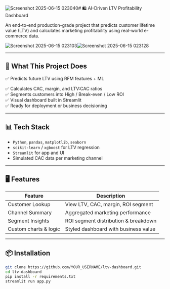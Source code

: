 ![Screenshot 2025-06-15 023040](https://github.com/user-attachments/assets/d7d29634-a082-4121-9407-523ce754a339)# 🛍️ AI-Driven LTV Profitability Dashboard

An end-to-end production-grade project that predicts customer lifetime value (LTV) and calculates marketing profitability using real-world e-commerce data.

 ![Screenshot 2025-06-15 023103](https://github.com/user-attachments/assets/14206bb4-8e14-4729-8408-55582a712b26)![Screenshot 2025-06-15 023128](https://github.com/user-attachments/assets/b7a2cff7-7089-445f-8a9a-b5109d1c70aa)


---

## 🚀 What This Project Does

✅ Predicts future LTV using RFM features + ML 


✅ Calculates CAC, margin, and LTV:CAC ratios  
✅ Segments customers into High / Break-even / Low ROI  
✅ Visual dashboard built in Streamlit  
✅ Ready for deployment or business decisioning

---

## 📊 Tech Stack

- `Python`, `pandas`, `matplotlib`, `seaborn`
- `scikit-learn` / `xgboost` for LTV regression
- `Streamlit` for app and UI
- Simulated CAC data per marketing channel

---

## 🖥️ Features

| Feature               | Description |
|-----------------------|-------------|
| Customer Lookup       | View LTV, CAC, margin, ROI segment |
| Channel Summary       | Aggregated marketing performance |
| Segment Insights      | ROI segment distribution & breakdown |
| Custom charts & logic | Styled dashboard with business value |

---

## 📦 Installation

```bash
git clone https://github.com/YOUR_USERNAME/ltv-dashboard.git
cd ltv-dashboard
pip install -r requirements.txt
streamlit run app.py
